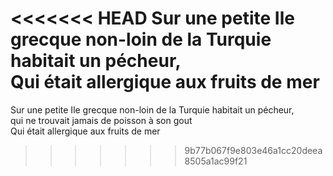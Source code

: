 <<<<<<< HEAD
Sur une petite Ile grecque non-loin de la Turquie habitait un pécheur,
</br>Qui était allergique aux fruits de mer
=======
Sur une petite Ile grecque non-loin de la Turquie habitait un pécheur, <br/>
qui ne trouvait jamais de poisson à son gout
</br>Qui était allergique aux fruits de mer
>>>>>>> 9b77b067f9e803e46a1cc20deea8505a1ac99f21
